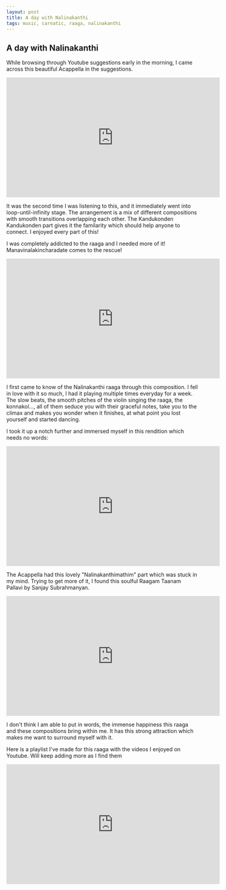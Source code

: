 ```yaml
---
layout: post
title: A day with Nalinakanthi
tags: music, carnatic, raaga, nalinakanthi
---
```


A day with Nalinakanthi
-----------------------

While browsing through Youtube suggestions early in the morning, I came across this beautiful Acappella in the suggestions.


<iframe width="560" height="315" src="https://www.youtube.com/embed/Zf3b_S-LeRY" frameborder="0" allowfullscreen></iframe>


It was the second time I was listening to this, and it immediately went into loop-until-infinity stage. The arrangement is a mix of different compositions with smooth transitions overlapping each other. The Kandukonden Kandukonden part gives it the familarity which should help anyone to connect. I enjoyed every part of this!

I was completely addicted to the raaga and I needed more of it! Manavinalakincharadate comes to the rescue! 


<iframe width="560" height="315" src="https://www.youtube.com/embed/Hvppm1G8fro" frameborder="0" allowfullscreen></iframe>


I first came to know of the Nalinakanthi raaga through this composition. I fell in love with it so much, I had it playing multiple times everyday for a week. The slow beats, the smooth pitches of the violin singing the raaga, the konnakol..., all of them seduce you with their graceful notes, take you to the climax and makes you wonder when it finishes, at what point you lost yourself and started dancing.

I took it up a notch further and immersed myself in this rendition which needs no words:


<iframe width="560" height="315" src="https://www.youtube.com/embed/WaGSo7ZKSms" frameborder="0" allowfullscreen></iframe>


The Acappella had this lovely "Nalinakanthimathim" part which was stuck in my mind. Trying to get more of it, I found this soulful Raagam Taanam Pallavi by Sanjay Subrahmanyan. 


<iframe width="560" height="315" src="https://player.vimeo.com/video/18606244" frameborder="0" webkitallowfullscreen mozallowfullscreen allowfullscreen></iframe>


I don't think I am able to put in words, the immense happiness this raaga and these compositions bring within me. It has this strong attraction which makes me want to surround myself with it.

Here is a playlist I've made for this raaga with the videos I enjoyed on Youtube. Will keep adding more as I find them


<iframe width="560" height="315" src="https://www.youtube.com/embed/videoseries?list=PLS9iCleskhMkjvUS9wUYuqAqfjxvRBFxO" frameborder="0" allowfullscreen></iframe>

